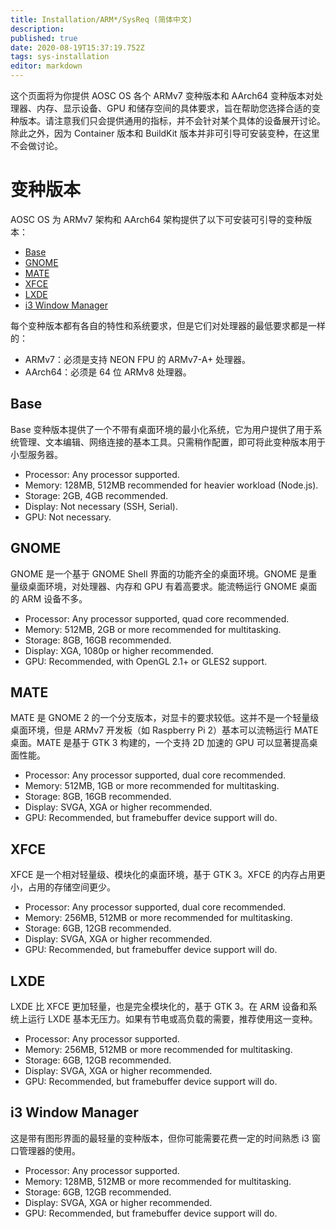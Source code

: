 ```yaml
---
title: Installation/ARM*/SysReq (简体中文)
description: 
published: true
date: 2020-08-19T15:37:19.752Z
tags: sys-installation
editor: markdown
---
```


这个页面将为你提供 AOSC OS 各个 ARMv7 变种版本和 AArch64 变种版本对处理器、内存、显示设备、GPU 和储存空间的具体要求，旨在帮助您选择合适的变种版本。请注意我们只会提供通用的指标，并不会针对某个具体的设备展开讨论。除此之外，因为 Container 版本和 BuildKit 版本并非可引导可安装变种，在这里不会做讨论。

# 变种版本

AOSC OS 为 ARMv7 架构和 AArch64 架构提供了以下可安装可引导的变种版本：

- [Base](#base)
- [GNOME](#gnome)
- [MATE](#mate)
- [XFCE](#xfce)
- [LXDE](#lxde)
- [i3 Window Manager](#i3-window-manager)

每个变种版本都有各自的特性和系统要求，但是它们对处理器的最低要求都是一样的：

- ARMv7：必须是支持 NEON FPU 的 ARMv7-A+ 处理器。
- AArch64：必须是 64 位 ARMv8 处理器。

## Base

Base 变种版本提供了一个不带有桌面环境的最小化系统，它为用户提供了用于系统管理、文本编辑、网络连接的基本工具。只需稍作配置，即可将此变种版本用于小型服务器。

- Processor: Any processor supported.
- Memory: 128MB, 512MB recommended for heavier workload (Node.js).
- Storage: 2GB, 4GB recommended.
- Display: Not necessary (SSH, Serial).
- GPU: Not necessary.

## GNOME

GNOME 是一个基于 GNOME Shell 界面的功能齐全的桌面环境。GNOME 是重量级桌面环境，对处理器、内存和 GPU 有着高要求。能流畅运行 GNOME 桌面的 ARM 设备不多。

- Processor: Any processor supported, quad core recommended.
- Memory: 512MB, 2GB or more recommended for multitasking.
- Storage: 8GB, 16GB recommended.
- Display: XGA, 1080p or higher recommended.
- GPU: Recommended, with OpenGL 2.1+ or GLES2 support.

## MATE


MATE 是 GNOME 2 的一个分支版本，对显卡的要求较低。这并不是一个轻量级桌面环境，但是 ARMv7 开发板（如 Raspberry Pi 2）基本可以流畅运行 MATE 桌面。MATE 是基于 GTK 3 构建的，一个支持 2D 加速的 GPU 可以显著提高桌面性能。 

- Processor: Any processor supported, dual core recommended.
- Memory: 512MB, 1GB or more recommended for multitasking.
- Storage: 8GB, 16GB recommended.
- Display: SVGA, XGA or higher recommended.
- GPU: Recommended, but framebuffer device support will do.

## XFCE

XFCE 是一个相对轻量级、模块化的桌面环境，基于 GTK 3。XFCE 的内存占用更小，占用的存储空间更少。

- Processor: Any processor supported, dual core recommended.
- Memory: 256MB, 512MB or more recommended for multitasking.
- Storage: 6GB, 12GB recommended.
- Display: SVGA, XGA or higher recommended.
- GPU: Recommended, but framebuffer device support will do.

## LXDE

LXDE 比 XFCE 更加轻量，也是完全模块化的，基于 GTK 3。在 ARM 设备和系统上运行 LXDE 基本无压力。如果有节电或高负载的需要，推荐使用这一变种。

- Processor: Any processor supported.
- Memory: 256MB, 512MB or more recommended for multitasking.
- Storage: 6GB, 12GB recommended.
- Display: SVGA, XGA or higher recommended.
- GPU: Recommended, but framebuffer device support will do.

## i3 Window Manager

这是带有图形界面的最轻量的变种版本，但你可能需要花费一定的时间熟悉 i3 窗口管理器的使用。

- Processor: Any processor supported.
- Memory: 128MB, 512MB or more recommended for multitasking.
- Storage: 6GB, 12GB recommended.
- Display: SVGA, XGA or higher recommended.
- GPU: Recommended, but framebuffer device support will do.
